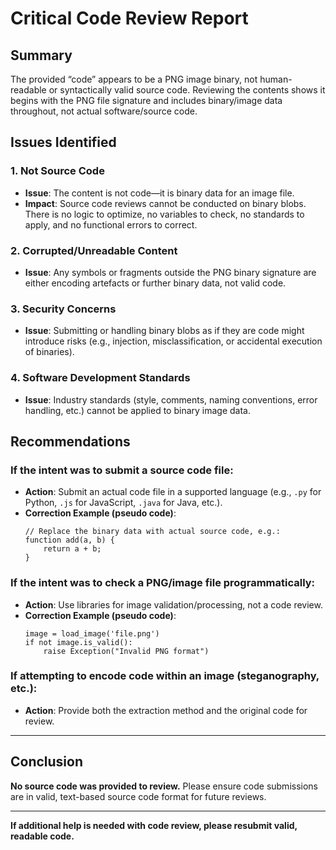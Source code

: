 # Critical Code Review Report

## Summary

The provided “code” appears to be a PNG image binary, not human-readable or syntactically valid source code. Reviewing the contents shows it begins with the PNG file signature and includes binary/image data throughout, not actual software/source code.

## Issues Identified

### 1. **Not Source Code**
- **Issue**: The content is not code—it is binary data for an image file.
- **Impact**: Source code reviews cannot be conducted on binary blobs. There is no logic to optimize, no variables to check, no standards to apply, and no functional errors to correct.

### 2. **Corrupted/Unreadable Content**
- **Issue**: Any symbols or fragments outside the PNG binary signature are either encoding artefacts or further binary data, not valid code.

### 3. **Security Concerns**
- **Issue**: Submitting or handling binary blobs as if they are code might introduce risks (e.g., injection, misclassification, or accidental execution of binaries).

### 4. **Software Development Standards**
- **Issue**: Industry standards (style, comments, naming conventions, error handling, etc.) cannot be applied to binary image data.

## Recommendations

### If the intent was to submit a source code file:
- **Action**: Submit an actual code file in a supported language (e.g., `.py` for Python, `.js` for JavaScript, `.java` for Java, etc.).
- **Correction Example (pseudo code)**:
    ```
    // Replace the binary data with actual source code, e.g.:
    function add(a, b) {
        return a + b;
    }
    ```

### If the intent was to check a PNG/image file programmatically:
- **Action**: Use libraries for image validation/processing, not a code review.
- **Correction Example (pseudo code)**:
    ```
    image = load_image('file.png')
    if not image.is_valid():
        raise Exception("Invalid PNG format")
    ```

### If attempting to encode code within an image (steganography, etc.):
- **Action**: Provide both the extraction method and the original code for review.

---

## Conclusion

**No source code was provided to review.** Please ensure code submissions are in valid, text-based source code format for future reviews.

---

**If additional help is needed with code review, please resubmit valid, readable code.**